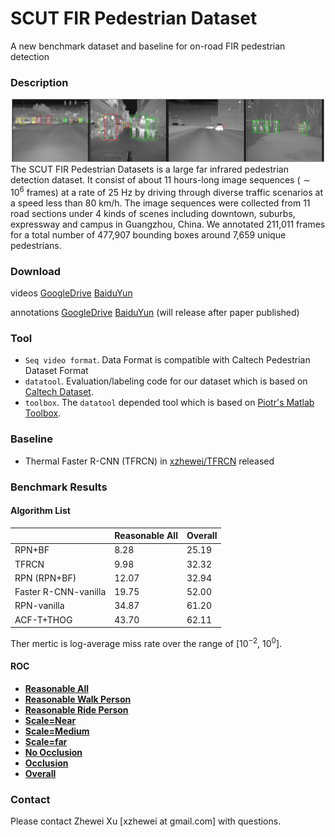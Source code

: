 # SCUT FIR Pedestrian Dataset
A new benchmark dataset and baseline for on-road FIR pedestrian detection

### Description
![example](dataset/example/example.png)
The SCUT FIR Pedestrian Datasets is a large far infrared pedestrian detection dataset. It  consist of about 11 hours-long image sequences ($\sim 10^6$ frames) at a rate of 25 Hz by driving through diverse traffic scenarios at a speed less than 80 km/h. The image sequences were collected from 11 road sections under 4 kinds of scenes including downtown, suburbs, expressway and campus in Guangzhou, China. We annotated 211,011 frames for a total number of 477,907 bounding boxes around 7,659 unique pedestrians.

### Download

videos [GoogleDrive](https://drive.google.com/open?id=0B5mvevJ3ivDKbXdkVlNNSGJDVGM) [BaiduYun](http://pan.baidu.com/s/1geBkEMf)

annotations [GoogleDrive]() [BaiduYun]() (will release after paper published)

### Tool

- `Seq video format`. Data Format is compatible with Caltech Pedestrian Dataset Format
- `datatool`.  Evaluation/labeling code for our dataset which is based on [Caltech Dataset](http://www.vision.caltech.edu/Image_Datasets/CaltechPedestrians/).
- `toolbox`. The `datatool` depended tool which is based on [Piotr's Matlab Toolbox](https://pdollar.github.io/toolbox/index.html).

### Baseline
- Thermal Faster R-CNN (TFRCN) in [xzhewei/TFRCN](https://github.com/xzhewei/TFRCN) released

### Benchmark Results

#### Algorithm List

|                      | Reasonable All | Overall |
| -------------------- | -------------- | ------- |
| RPN+BF               | 8.28           | 25.19   |
| TFRCN                | 9.98           | 32.32   |
| RPN (RPN+BF)         | 12.07          | 32.94   |
| Faster R-CNN-vanilla | 19.75          | 52.00   |
| RPN-vanilla          | 34.87          | 61.20   |
| ACF-T+THOG           | 43.70          | 62.11   |

Ther mertic is log-average miss rate over the range of [$10^{-2}$, $10^0$]. 

#### ROC

- [**Reasonable All**](dataset/benchmark/scuttestRocReasonable.pdf)
- [**Reasonable Walk Person**](dataset/benchmark/scuttestRocReasonable-walk-person.pdf)
- [**Reasonable Ride Person**](dataset/benchmark/scuttestRocReasonable-ride-person.pdf)
- [**Scale=Near**](dataset/benchmark/scuttestRocScale=near.pdf)
- [**Scale=Medium**](dataset/benchmark/scuttestRocScale=Medium.pdf)
- [**Scale=far**](dataset/benchmark/scuttestRocScale=far.pdf)
- [**No Occlusion**](dataset/benchmark/scuttestRocOcc=none.pdf)
- [**Occlusion**](dataset/benchmark/scuttestRocOcc=partial.pdf)
- [**Overall**](dataset/benchmark/scuttestRocAll.pdf)

### Contact

Please contact Zhewei Xu [xzhewei at gmail.com] with questions.
